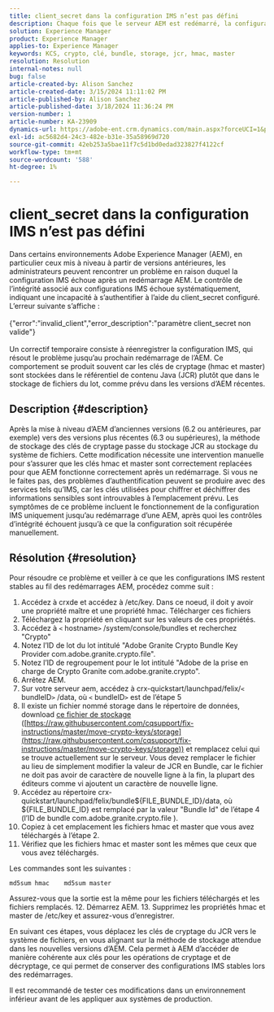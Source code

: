 ```yaml
---
title: client_secret dans la configuration IMS n’est pas défini
description: Chaque fois que le serveur AEM est redémarré, la configuration IMS cesse de fonctionner et l'utilisateur doit accéder à la configuration et la réenregistrer.
solution: Experience Manager
product: Experience Manager
applies-to: Experience Manager
keywords: KCS, crypto, clé, bundle, storage, jcr, hmac, master
resolution: Resolution
internal-notes: null
bug: false
article-created-by: Alison Sanchez
article-created-date: 3/15/2024 11:11:02 PM
article-published-by: Alison Sanchez
article-published-date: 3/18/2024 11:36:24 PM
version-number: 1
article-number: KA-23909
dynamics-url: https://adobe-ent.crm.dynamics.com/main.aspx?forceUCI=1&pagetype=entityrecord&etn=knowledgearticle&id=10374947-21e3-ee11-904c-6045bd006b25
exl-id: ac5682d4-24c3-482e-b31e-35a58969d720
source-git-commit: 42eb253a5bae11f7c5d1bd0edad323827f4122cf
workflow-type: tm+mt
source-wordcount: '588'
ht-degree: 1%

---
```


# client_secret dans la configuration IMS n’est pas défini


Dans certains environnements Adobe Experience Manager (AEM), en particulier ceux mis à niveau à partir de versions antérieures, les administrateurs peuvent rencontrer un problème en raison duquel la configuration IMS échoue après un redémarrage AEM. Le contrôle de l’intégrité associé aux configurations IMS échoue systématiquement, indiquant une incapacité à s’authentifier à l’aide du client_secret configuré. L’erreur suivante s’affiche :
<br><br>{&quot;error&quot;:&quot;invalid_client&quot;,&quot;error_description&quot;:&quot;paramètre client_secret non valide&quot;}<br><br>
Un correctif temporaire consiste à réenregistrer la configuration IMS, qui résout le problème jusqu’au prochain redémarrage de l’AEM. Ce comportement se produit souvent car les clés de cryptage (hmac et master) sont stockées dans le référentiel de contenu Java (JCR) plutôt que dans le stockage de fichiers du lot, comme prévu dans les versions d’AEM récentes.

## Description {#description}


Après la mise à niveau d’AEM d’anciennes versions (6.2 ou antérieures, par exemple) vers des versions plus récentes (6.3 ou supérieures), la méthode de stockage des clés de cryptage passe du stockage JCR au stockage du système de fichiers. Cette modification nécessite une intervention manuelle pour s’assurer que les clés hmac et master sont correctement replacées pour que AEM fonctionne correctement après un redémarrage. Si vous ne le faites pas, des problèmes d’authentification peuvent se produire avec des services tels qu’IMS, car les clés utilisées pour chiffrer et déchiffrer des informations sensibles sont introuvables à l’emplacement prévu. Les symptômes de ce problème incluent le fonctionnement de la configuration IMS uniquement jusqu’au redémarrage d’une AEM, après quoi les contrôles d’intégrité échouent jusqu’à ce que la configuration soit récupérée manuellement.


## Résolution {#resolution}


Pour résoudre ce problème et veiller à ce que les configurations IMS restent stables au fil des redémarrages AEM, procédez comme suit :

1. Accédez à crxde et accédez à /etc/key. Dans ce noeud, il doit y avoir une propriété maître et une propriété hmac. Télécharger ces fichiers
2. Téléchargez la propriété en cliquant sur les valeurs de ces propriétés.
3. Accédez à `<` hostname`>` /system/console/bundles et recherchez &quot;Crypto&quot;
4. Notez l’ID de lot du lot intitulé &quot;Adobe Granite Crypto Bundle Key Provider com.adobe.granite.crypto.file&quot;.
5. Notez l’ID de regroupement pour le lot intitulé &quot;Adobe de la prise en charge de Crypto Granite com.adobe.granite.crypto&quot;.
6. Arrêtez AEM.
7. Sur votre serveur aem, accédez à crx-quickstart/launchpad/felix/`<` bundleID`>` /data, où `<` bundleID`>`  est de l’étape 5
8. Il existe un fichier nommé storage dans le répertoire de données, download [ce fichier de stockage](https://raw.githubusercontent.com/cqsupport/fix-instructions/master/move-crypto-keys/storage) ([https://raw.githubusercontent.com/cqsupport/fix-instructions/master/move-crypto-keys/storage](https://raw.githubusercontent.com/cqsupport/fix-instructions/master/move-crypto-keys/storage)) et remplacez celui qui se trouve actuellement sur le serveur. Vous devez remplacer le fichier au lieu de simplement modifier la valeur de JCR en Bundle, car le fichier ne doit pas avoir de caractère de nouvelle ligne à la fin, la plupart des éditeurs comme vi ajoutent un caractère de nouvelle ligne.
9. Accédez au répertoire crx-quickstart/launchpad/felix/bundle${FILE_BUNDLE_ID}/data, où ${FILE_BUNDLE_ID} est remplacé par la valeur &quot;Bundle Id&quot; de l’étape 4 (l’ID de bundle com.adobe.granite.crypto.file ).
10. Copiez à cet emplacement les fichiers hmac et master que vous avez téléchargés à l’étape 2.
11. Vérifiez que les fichiers hmac et master sont les mêmes que ceux que vous avez téléchargés.

   Les commandes sont les suivantes :




   ```
   md5sum hmac    md5sum master
   ```



   Assurez-vous que la sortie est la même pour les fichiers téléchargés et les fichiers remplacés.
12. Démarrez AEM.
13. Supprimez les propriétés hmac et master de /etc/key et assurez-vous d’enregistrer.


En suivant ces étapes, vous déplacez les clés de cryptage du JCR vers le système de fichiers, en vous alignant sur la méthode de stockage attendue dans les nouvelles versions d’AEM. Cela permet à AEM d’accéder de manière cohérente aux clés pour les opérations de cryptage et de décryptage, ce qui permet de conserver des configurations IMS stables lors des redémarrages.

Il est recommandé de tester ces modifications dans un environnement inférieur avant de les appliquer aux systèmes de production.
